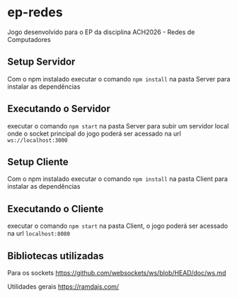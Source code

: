 # ep-redes
Jogo desenvolvido para o EP da disciplina ACH2026 - Redes de Computadores

## Setup Servidor 
Com o npm instalado executar o comando `npm install` na pasta Server para instalar as dependências

## Executando o Servidor 
executar o comando `npm start` na pasta Server para subir um servidor local onde o socket principal do jogo poderá ser acessado na url `ws://localhost:3000`

## Setup Cliente
Com o npm instalado executar o comando `npm install` na pasta Client para instalar as dependências

## Executando o Cliente 
executar o comando `npm start` na pasta Client, o jogo poderá ser acessado na url `localhost:8080`

## Bibliotecas utilizadas
Para os sockets
https://github.com/websockets/ws/blob/HEAD/doc/ws.md

Utilidades gerais
https://ramdajs.com/

